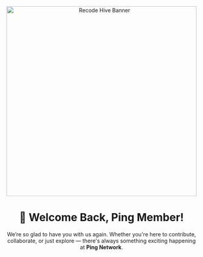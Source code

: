 <div align="center">
<img src="https://raw.githubusercontent.com/recodehive/.github-private/refs/heads/main/GitHub%20Banner.gif?token=GHSAT0AAAAAACMSLUYZGCH4LZ62JDIXU7D62CD7A4A" alt="Recode Hive Banner" width="500"/>

# 🌟 Welcome Back, Ping Member!

We’re so glad to have you with us again. Whether you're here to contribute, collaborate, or just explore — there's always something exciting happening at **Ping Network**.  


</div>
